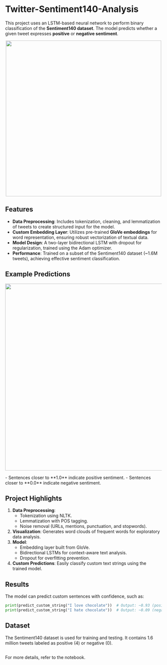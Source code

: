 # Twitter-Sentiment140-Analysis

This project uses an LSTM-based neural network to perform binary classification of the **Sentiment140 dataset**. The model predicts whether a given tweet expresses **positive** or **negative sentiment**.

<p align="center">
  <img src="https://user-images.githubusercontent.com/48511939/127962271-673b57a8-8aaa-4907-86fb-8831d669d355.jpg" width="500"/> 
</p>

## Features
- **Data Preprocessing**: Includes tokenization, cleaning, and lemmatization of tweets to create structured input for the model.
- **Custom Embedding Layer**: Utilizes pre-trained **GloVe embeddings** for word representation, ensuring robust vectorization of textual data.
- **Model Design**: A two-layer bidirectional LSTM with dropout for regularization, trained using the Adam optimizer.
- **Performance**: Trained on a subset of the Sentiment140 dataset (~1.6M tweets), achieving effective sentiment classification.

## Example Predictions
<p align="center">
  <img src="https://user-images.githubusercontent.com/48511939/127893581-681b708b-ffc7-4da9-90f8-f51dd2dd363f.png" width="600"/>
</p>
- Sentences closer to **1.0** indicate positive sentiment.
- Sentences closer to **0.0** indicate negative sentiment.

## Project Highlights
1. **Data Preprocessing**:
   - Tokenization using NLTK.
   - Lemmatization with POS tagging.
   - Noise removal (URLs, mentions, punctuation, and stopwords).
2. **Visualization**: Generates word clouds of frequent words for exploratory data analysis.
3. **Model**:
   - Embedding layer built from GloVe.
   - Bidirectional LSTMs for context-aware text analysis.
   - Dropout for overfitting prevention.
4. **Custom Predictions**: Easily classify custom text strings using the trained model.

## Results
The model can predict custom sentences with confidence, such as:
```python
print(predict_custom_string("I love chocolate"))  # Output: ~0.93 (positive)
print(predict_custom_string("I hate chocolate"))  # Output: ~0.09 (negative)
```

## Dataset
The Sentiment140 dataset is used for training and testing. It contains 1.6 million tweets labeled as positive (4) or negative (0).

##
For more details, refer to the notebook.
